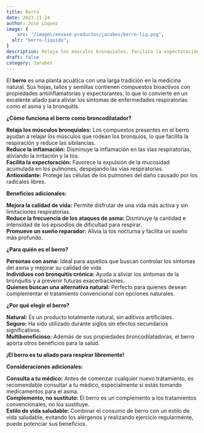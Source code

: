 ```yaml
---
title: Berro
date: 2023-11-24
author: José Lúquez
image: {
 	src: "/images/envase-productos/jarabes/berro-liq.png",
  alt: "berro-liquido",
}
description: Relaja los músculos bronquiales, facilita la expectoración
draft: false
category: Jarabes
---
```


El **berro** es una planta acuática con una larga tradición en la medicina natural. Sus hojas, tallos y semillas contienen compuestos bioactivos con propiedades antiinflamatorias y expectorantes, lo que lo convierte en un excelente aliado para aliviar los síntomas de enfermedades respiratorias como el asma y la bronquitis.

**¿Cómo funciona el berro como broncodilatador?**

**Relaja los músculos bronquiales:** Los compuestos presentes en el berro ayudan a relajar los músculos que rodean los bronquios, lo que facilita la respiración y reduce las sibilancias.   
**Reduce la inflamación:** Disminuye la inflamación en las vías respiratorias, aliviando la irritación y la tos.   
**Facilita la expectoración:** Favorece la expulsión de la mucosidad acumulada en los pulmones, despejando las vías respiratorias.   
**Antioxidante:** Protege las células de los pulmones del daño causado por los radicales libres.   

**Beneficios adicionales:**

**Mejora la calidad de vida:** Permite disfrutar de una vida más activa y sin limitaciones respiratorias.   
**Reduce la frecuencia de los ataques de asma:** Disminuye la cantidad e intensidad de los episodios de dificultad para respirar.   
**Promueve un sueño reparador:** Alivia la tos nocturna y facilita un sueño más profundo.   

**¿Para quién es el berro?**

**Personas con asma:** Ideal para aquellos que buscan controlar los síntomas del asma y mejorar su calidad de vida.   
**Individuos con bronquitis crónica:** Ayuda a aliviar los síntomas de la bronquitis y a prevenir futuras exacerbaciones.   
**Quienes buscan una alternativa natural:** Perfecto para quienes desean complementar el tratamiento convencional con opciones naturales.   

**¿Por qué elegir el berro?**

**Natural:** Es un producto totalmente natural, sin aditivos artificiales.   
**Seguro:** Ha sido utilizado durante siglos sin efectos secundarios significativos.   
**Multibeneficioso:** Además de sus propiedades broncodilatadoras, el berro aporta otros beneficios para la salud.   

**¡El berro es tu aliado para respirar libremente!**

**Consideraciones adicionales:**

**Consulta a tu médico:** Antes de comenzar cualquier nuevo tratamiento, es recomendable consultar a tu médico, especialmente si estás tomando medicamentos para el asma.   
**Complemento, no sustituto:** El berro es un complemento a los tratamientos convencionales, no los sustituye.   
**Estilo de vida saludable:** Combinar el consumo de berro con un estilo de vida saludable, evitando los alérgenos y realizando ejercicio regularmente, puede potenciar sus beneficios.   
